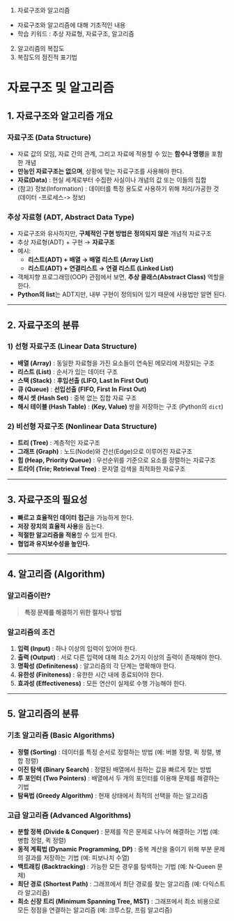 1. 자료구조와 알고리즘
  - 자료구조와 알고리즘에 대해 기초적인 내용
  - 학습 키워드 : 추상 자료형, 자료구조, 알고리즘
2. 알고리즘의 복잡도 
3. 복잡도의 점진적 표기법

# 자료구조 및 알고리즘

## 1. 자료구조와 알고리즘 개요

### 자료구조 (Data Structure)
- 자료 값의 모임, 자료 간의 관계, 그리고 자료에 적용할 수 있는 **함수나 명령**을 포함한 개념
- **만능인 자료구조는 없으며**, 상황에 맞는 자료구조를 사용해야 한다.
- **자료(Data)** : 현실 세계로부터 수집한 사실이나 개념의 값 또는 이들의 집합
- (참고) 정보(Information) : 데이터를 특정 용도로 사용하기 위해 처리/가공한 것(데이터 -프로세스-> 정보)

### 추상 자료형 (ADT, Abstract Data Type)
- 자료구조와 유사하지만, **구체적인 구현 방법은 정의되지 않은** 개념적 자료구조
- 추상 자료형(ADT) + 구현 → **자료구조**
- 예시:
  - **리스트(ADT) + 배열 → 배열 리스트 (Array List)**
  - **리스트(ADT) + 연결리스트 → 연결 리스트 (Linked List)**
- 객체지향 프로그래밍(OOP) 관점에서 보면, **추상 클래스(Abstract Class)** 역할을 한다.
- **Python의 list**는 ADT지만, 내부 구현이 정의되어 있기 때문에 사용법만 알면 된다.

---

## 2. 자료구조의 분류

### 1) 선형 자료구조 (Linear Data Structure)
- **배열 (Array)** : 동일한 자료형을 가진 요소들이 연속된 메모리에 저장되는 구조
- **리스트 (List)** : 순서가 있는 데이터 구조
- **스택 (Stack)** : **후입선출 (LIFO, Last In First Out)**
- **큐 (Queue)** : **선입선출 (FIFO, First In First Out)**
- **해시 셋 (Hash Set)** : 중복 없는 집합 자료 구조
- **해시 테이블 (Hash Table)** : **(Key, Value)** 쌍을 저장하는 구조 (Python의 `dict`)

### 2) 비선형 자료구조 (Nonlinear Data Structure)
- **트리 (Tree)** : 계층적인 자료구조
- **그래프 (Graph)** : 노드(Node)와 간선(Edge)으로 이루어진 자료구조
- **힙 (Heap, Priority Queue)** : 우선순위를 기준으로 요소를 정렬하는 자료구조
- **트라이 (Trie; Retrieval Tree)** : 문자열 검색을 최적화한 자료구조

---

## 3. 자료구조의 필요성
- **빠르고 효율적인 데이터 접근**을 가능하게 한다.
- **저장 장치의 효율적 사용**을 돕는다.
- **적절한 알고리즘을 적용**할 수 있게 한다.
- **협업과 유지보수성을 높인다.**

---

## 4. 알고리즘 (Algorithm)

### 알고리즘이란?
> **특정 문제를 해결하기 위한 절차나 방법**

### 알고리즘의 조건
1. **입력 (Input)** : 하나 이상의 입력이 있어야 한다.
2. **출력 (Output)** : 서로 다른 입력에 대해 최소 2가지 이상의 출력이 존재해야 한다.
3. **명확성 (Definiteness)** : 알고리즘의 각 단계는 명확해야 한다.
4. **유한성 (Finiteness)** : 유한한 시간 내에 종료되어야 한다.
5. **효과성 (Effectiveness)** : 모든 연산이 실제로 수행 가능해야 한다.

---

## 5. 알고리즘의 분류

### 기초 알고리즘 (Basic Algorithms)
- **정렬 (Sorting)** : 데이터를 특정 순서로 정렬하는 방법 (예: 버블 정렬, 퀵 정렬, 병합 정렬)
- **이진 탐색 (Binary Search)** : 정렬된 배열에서 원하는 값을 빠르게 찾는 방법
- **투 포인터 (Two Pointers)** : 배열에서 두 개의 포인터를 이용해 문제를 해결하는 기법
- **탐욕법 (Greedy Algorithm)** : 현재 상태에서 최적의 선택을 하는 알고리즘


### 고급 알고리즘 (Advanced Algorithms)
- **분할 정복 (Divide & Conquer)** : 문제를 작은 문제로 나누어 해결하는 기법 (예: 병합 정렬, 퀵 정렬)
- **동적 계획법 (Dynamic Programming, DP)** : 중복 계산을 줄이기 위해 부분 문제의 결과를 저장하는 기법 (예: 피보나치 수열)
- **백트래킹 (Backtracking)** : 가능한 모든 경우를 탐색하는 기법 (예: N-Queen 문제)
- **최단 경로 (Shortest Path)** : 그래프에서 최단 경로를 찾는 알고리즘 (예: 다익스트라 알고리즘)
- **최소 신장 트리 (Minimum Spanning Tree, MST)** : 그래프에서 최소 비용으로 모든 정점을 연결하는 알고리즘 (예: 크루스칼, 프림 알고리즘)